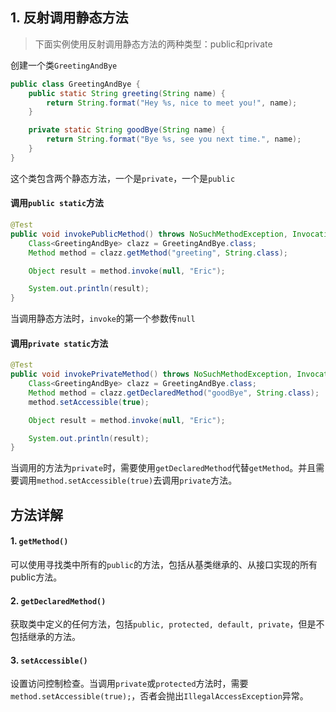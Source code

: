 ## 1.  反射调用静态方法

> 下面实例使用反射调用静态方法的两种类型：public和private

创建一个类`GreetingAndBye`

```java
public class GreetingAndBye {
    public static String greeting(String name) {
        return String.format("Hey %s, nice to meet you!", name);
    }

    private static String goodBye(String name) {
        return String.format("Bye %s, see you next time.", name);
    }
}
```

这个类包含两个静态方法，一个是`private`，一个是`public`

#### 调用`public static`方法

```java
@Test
public void invokePublicMethod() throws NoSuchMethodException, InvocationTargetException, IllegalAccessException {
    Class<GreetingAndBye> clazz = GreetingAndBye.class;
    Method method = clazz.getMethod("greeting", String.class);

    Object result = method.invoke(null, "Eric");

    System.out.println(result);
}
```

当调用静态方法时，`invoke`的第一个参数传`null`

#### 调用`private static`方法

```java
@Test
public void invokePrivateMethod() throws NoSuchMethodException, InvocationTargetException, IllegalAccessException {
    Class<GreetingAndBye> clazz = GreetingAndBye.class;
    Method method = clazz.getDeclaredMethod("goodBye", String.class);
    method.setAccessible(true);

    Object result = method.invoke(null, "Eric");

    System.out.println(result);
}
```

当调用的方法为`private`时，需要使用`getDeclaredMethod`代替`getMethod`。并且需要调用`method.setAccessible(true)`去调用`private`方法。

## 方法详解

#### 1. `getMethod()`

可以使用寻找类中所有的`public`的方法，包括从基类继承的、从接口实现的所有public方法。

#### 2. `getDeclaredMethod()`

获取类中定义的任何方法，包括`public, protected, default, private`，但是不包括继承的方法。

#### 3. `setAccessible()`

设置访问控制检查。当调用`private`或`protected`方法时，需要`method.setAccessible(true);`，否者会抛出`IllegalAccessException`异常。